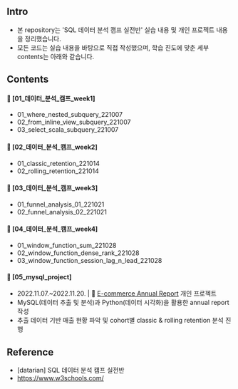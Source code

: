 ####
## Intro
- 본 repository는 'SQL 데이터 분석 캠프 실전반' 실습 내용 및 개인 프로젝트 내용을 정리했습니다.
- 모든 코드는 실습 내용을 바탕으로 직접 작성했으며, 학습 진도에 맞춘 세부 contents는 아래와 같습니다.
####
## Contents
#### 📌 [01_데이터_분석_캠프_week1]
- 01_where_nested_subquery_221007
- 02_from_inline_view_subquery_221007
- 03_select_scala_subquery_221007
####
#### 📌 [02_데이터_분석_캠프_week2]
- 01_classic_retention_221014
- 02_rolling_retention_221014
####
#### 📌 [03_데이터_분석_캠프_week3]
- 01_funnel_analysis_01_221021
- 02_funnel_analysis_02_221021
####
#### 📌 [04_데이터_분석_캠프_week4]
- 01_window_function_sum_221028
- 02_window_function_dense_rank_221028
- 03_window_function_session_lag_n_lead_221028
#### 📌 [05_mysql_project] 
- 2022.11.07.~2022.11.20. | 🔗 [E-commerce Annual Report](https://drive.google.com/file/d/1z43GXRQuZWDrVYGsZIYWUYBevB-XLG-B/view?usp=share_link) 개인 프로젝트
- MySQL(데이터 추출 및 분석)과 Python(데이터 시각화)을 활용한 annual report 작성
- 추출 데이터 기반 매출 현황 파악 및 cohort별 classic & rolling retention 분석 진행
####
## Reference
- [datarian] SQL 데이터 분석 캠프 실전반
- https://www.w3schools.com/
####
